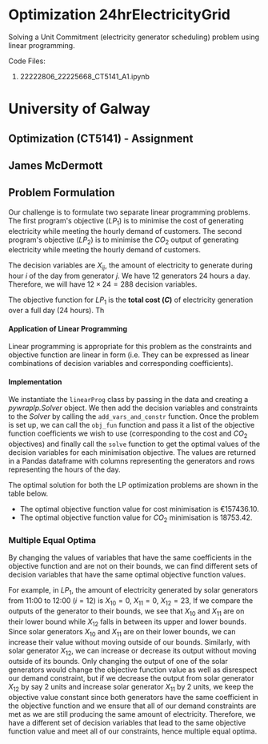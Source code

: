 # Optimization 24hrElectricityGrid
 Solving a Unit Commitment (electricity generator scheduling) problem using linear programming.

Code Files:
1. 22222806_22225668_CT5141_A1.ipynb


# University of Galway
## Optimization (CT5141) - Assignment
## James McDermott

## Problem Formulation

Our challenge is to formulate two separate linear programming problems. The first program's objective ($LP_1$) is to minimise the cost of generating electricity while meeting the hourly demand of customers. The second program's objective ($LP_2$) is to minimise the $CO_2$ output of generating electricity while meeting the hourly demand of customers. 

The decision variables are $X_{ij}$, the amount of electricity to generate during hour $i$ of the day from generator $j$. We have 12 generators 24 hours a day. Therefore, we will have $12 \times 24 = 288$ decision variables.

The objective function for $LP_1$ is the **total cost ($C$)** of electricity generation over a full day (24 hours). Th

#### Application of Linear Programming
Linear programming is appropriate for this problem as the constraints and objective function are linear in form (i.e. They can be expressed as linear combinations of decision variables and corresponding coefficients).

#### Implementation

We instantiate the `linearProg` class by passing in the data and creating a  _pywraplp.Solver_ object. We then add the decision variables and constraints to the _Solver_ by calling the `add_vars_and_constr` function. Once the problem is set up, we can call the `obj_fun` function and pass it a list of the objective function coefficients we wish to use (corresponding to the cost and $CO_2$ objectives) and finally call the `solve` function to get the optimal values of the decision variables for each  minimisation objective. The values are returned in a Pandas dataframe with columns representing the generators and rows representing the hours of the day.


The optimal solution for both the LP optimization problems are shown in the table below.

- The optimal objective function value for cost minimisation is €$157436.10$.
- The optimal objective function value for $CO_2$ minimisation is $18753.42$.


### Multiple Equal Optima

By changing the values of variables that have the same coefficients in the objective function and are not on their bounds, we can find different sets of decision variables that have the same optimal objective function values. 

For example, in $LP_1$, the amount of electricity generated by solar generators from 11:00 to 12:00 ($i=12$) is $X_{10} = 0$, $X_{11} = 0$, $X_{12} = 23$, If we compare the outputs of the generator to their bounds, we see that $X_{10}$ and $X_{11}$ are on their lower bound while $X_{12}$ falls in between its upper and lower bounds. Since solar generators $X_{10}$ and $X_{11}$ are on their lower bounds, we can increase their value without moving outside of our bounds. Similarly, with solar generator $X_{12}$, we can increase or decrease its output without moving outside of its bounds. Only changing the output of one of the solar generators would change the objective function value as well as disrespect our demand constraint, but if we decrease the output from solar generator $X_{12}$ by say 2 units and increase solar generator $X_{11}$ by 2 units, we keep the objective value constant since both generators have the same coefficient in the objective function and we ensure that all of our demand constraints are met as we are still producing the same amount of electricity. Therefore, we have a different set of decision variables that lead to the same objective function value and meet all of our constraints, hence multiple equal optima. 
